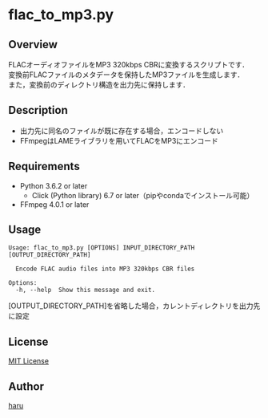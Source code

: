 # flac_to_mp3.py

## Overview

FLACオーディオファイルをMP3 320kbps CBRに変換するスクリプトです．  
変換前FLACファイルのメタデータを保持したMP3ファイルを生成します．  
また，変換前のディレクトリ構造を出力先に保持します．

## Description

- 出力先に同名のファイルが既に存在する場合，エンコードしない
- FFmpegはLAMEライブラリを用いてFLACをMP3にエンコード

## Requirements

- Python 3.6.2 or later
  - Click (Python library) 6.7 or later（pipやcondaでインストール可能）
- FFmpeg 4.0.1 or later

## Usage

```console
Usage: flac_to_mp3.py [OPTIONS] INPUT_DIRECTORY_PATH [OUTPUT_DIRECTORY_PATH]

  Encode FLAC audio files into MP3 320kbps CBR files

Options:
  -h, --help  Show this message and exit.
```

[OUTPUT_DIRECTORY_PATH]を省略した場合，カレントディレクトリを出力先に設定

## License

[MIT License](LICENSE)

## Author

[haru](https://haru52.com/)
